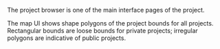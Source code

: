The project browser is one of the main interface pages of the project.

The map UI shows shape polygons of the project bounds for all projects. Rectangular bounds are loose bounds for private projects; irregular polygons are indicative of public projects.
